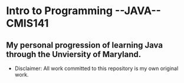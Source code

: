 # Intro to Programming --JAVA-- CMIS141

## My personal progression of learning Java through the Unviersity of Maryland.

+ Disclaimer: All work committed to this repository is my own original work.
